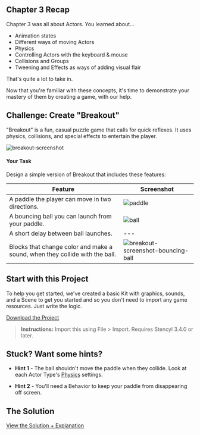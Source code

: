 ## Chapter 3 Recap

Chapter 3 was all about Actors. You learned about...

* Animation states
* Different ways of moving Actors
* Physics
* Controlling Actors with the keyboard & mouse
* Collisions and Groups
* Tweening and Effects as ways of adding visual flair

That's quite a lot to take in.

Now that you're familiar with these concepts, it's time to demonstrate your mastery of them by creating a game, with our help.


## Challenge: Create "Breakout"

"Breakout" is a fun, casual puzzle game that calls for quick reflexes. It uses physics, collisions, and special effects to entertain the player.

![breakout-screenshot](https://static.stencyl.com/pedia2/ch3/challenge/image11.png)

#### Your Task
Design a simple version of Breakout that includes these features:

Feature | Screenshot
--- | ---
A paddle the player can move in two directions. | ![paddle](https://static.stencyl.com/pedia2/ch3/challenge/5-0.png)
A bouncing ball you can launch from your paddle. | ![ball](https://static.stencyl.com/pedia2/ch3/challenge/7-0.png)
A short delay between ball launches. | ---
Blocks that change color and make a sound, when they collide with the ball. | ![breakout-screenshot-bouncing-ball](https://static.stencyl.com/pedia2/ch3/challenge/image11.png)

## Start with this Project
To help you get started, we've created a basic Kit with graphics, sounds, and a Scene to get you started and so you don't need to import any game resources. Just write the logic.

[Download the Project](https://static.stencyl.com/pedia2/ch3/Chapter3.stencyl)

> **Instructions:** Import this using File > Import. Requires Stencyl 3.4.0 or later.


## Stuck? Want some hints?

* **Hint 1** - The ball shouldn't move the paddle when they collide. Look at each Actor Type's [Physics](https://www.stencyl.com/help/view/working-with-physics/) settings.

* **Hint 2** - You'll need a Behavior to keep your paddle from disappearing off screen.


## The Solution

<a role="button" class="btn btn-primary btn-lg action-button2" href="https://www.stencyl.com/help/viewArticle/157/">View the Solution + Explanation</a>
